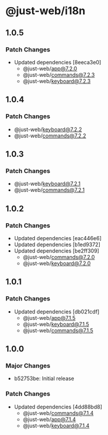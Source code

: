 # @just-web/i18n

## 1.0.5

### Patch Changes

- Updated dependencies [8eeca3e0]
  - @just-web/app@7.2.0
  - @just-web/commands@7.2.3
  - @just-web/keyboard@7.2.3

## 1.0.4

### Patch Changes

- @just-web/keyboard@7.2.2
- @just-web/commands@7.2.2

## 1.0.3

### Patch Changes

- @just-web/keyboard@7.2.1
- @just-web/commands@7.2.1

## 1.0.2

### Patch Changes

- Updated dependencies [eac446e6]
- Updated dependencies [b1ed9372]
- Updated dependencies [be2ff309]
  - @just-web/commands@7.2.0
  - @just-web/keyboard@7.2.0

## 1.0.1

### Patch Changes

- Updated dependencies [db021cdf]
  - @just-web/app@7.1.5
  - @just-web/keyboard@7.1.5
  - @just-web/commands@7.1.5

## 1.0.0

### Major Changes

- b52753be: Initial release

### Patch Changes

- Updated dependencies [4dd88bd8]
  - @just-web/commands@7.1.4
  - @just-web/app@7.1.4
  - @just-web/keyboard@7.1.4
